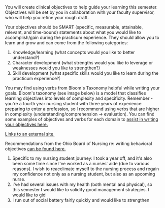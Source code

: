You will create clinical objectives to help guide your learning this semester. Objectives will be set by you in collaboration with your faculty supervisor, who will help you refine your rough draft.

Your objectives should be SMART (specific, measurable, attainable, relevant, and time-bound) statements about what you would like to accomplish/gain during the practicum experience. They should allow you to learn and grow and can come from the following categories:

1. Knowledge/learning (what concepts would you like to better understand?)
2. Character development (what strengths would you like to leverage or weaknesses would you like to strengthen?)
3. Skill development (what specific skills would you like to learn during the practicum experience?)

You may find using verbs from Bloom's Taxonomy helpful while writing your goals. Bloom's taxonomy (see image below) is a model that classifies learning objectives into levels of complexity and specificity. Remember - you're a fourth year nursing student with three years of experience preparing to enter a profession, so I recommend using verbs that are higher in complexity (understanding/comprehension -> evaluation). You can find some examples of objectives and verbs for each domain to [assist in writing your objectives here.](https://www.evms.edu/education/medical_programs/doctor_of_medicine/instructor_tools/learning/developing_objectives/blooms_taxonomy/#:~:text=The%20New%20Bloom's%20Taxonomy%20is,analysis%2C%20evaluation%2C%20and%20creation.) 

[Links to an external site.](https://www.evms.edu/education/medical_programs/doctor_of_medicine/instructor_tools/learning/developing_objectives/blooms_taxonomy/#:~:text=The%20New%20Bloom's%20Taxonomy%20is,analysis%2C%20evaluation%2C%20and%20creation.)

Recommendations from the Ohio Board of Nursing re: writing behavioral objectives [can be found here.](https://canvas.case.edu/courses/40484/files/7154878?wrap=1 "Individual Clinical Behavioral Objectives OBN Recommendations.pdf")

1. Specific to my nursing student journey: I took a year off, and it's also been some time since I've worked as a nurses' aide (due to various reasons). I wish to reacclimate myself to the nursing process and regain my confidence not only as a nursing student, but also as an upcoming nurse. 
2. I've had several issues with my health (both mental and physical), so this semester I would like to solidify good management strategies. I would like to gid
3. I run out of social battery fairly quickly and would like to strengthen 